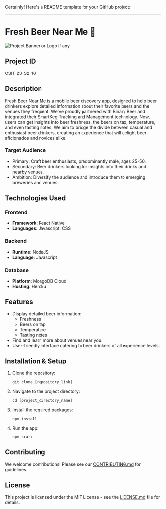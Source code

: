Certainly! Here's a README template for your GitHub project:

---

# Fresh Beer Near Me 🍻

![Project Banner or Logo if any](link_to_banner_or_logo)

## Project ID
CSIT-23-S2-10

## Description
Fresh Beer Near Me is a mobile beer discovery app, designed to help beer drinkers explore detailed information about their favorite beers and the venues they frequent. We've proudly partnered with Binary Beer and integrated their SmartKeg Tracking and Management technology. Now, users can get insights into beer freshness, the beers on tap, temperature, and even tasting notes. We aim to bridge the divide between casual and enthusiast beer drinkers, creating an experience that will delight beer aficionados and novices alike.

### Target Audience
* Primary: Craft beer enthusiasts, predominantly male, ages 25-50.
* Secondary: Beer drinkers looking for insights into their drinks and nearby venues. 
* Ambition: Diversify the audience and introduce them to emerging breweries and venues.

## Technologies Used
### Frontend
- **Framework**: React Native
- **Languages**: Javascript, CSS

### Backend
- **Runtime**: NodeJS
- **Language**: Javascript

### Database
- **Platform**: MongoDB Cloud
- **Hosting**: Heroku

## Features
* Display detailed beer information:
  * Freshness
  * Beers on tap
  * Temperature
  * Tasting notes
* Find and learn more about venues near you.
* User-friendly interface catering to beer drinkers of all experience levels.

## Installation & Setup
1. Clone the repository:
   ```
   git clone [repository_link]
   ```
2. Navigate to the project directory:
   ```
   cd [project_directory_name]
   ```
3. Install the required packages:
   ```
   npm install
   ```
4. Run the app:
   ```
   npm start
   ```

## Contributing
We welcome contributions! Please see our [CONTRIBUTING.md](link_to_contributing_guide) for guidelines.

## License
This project is licensed under the MIT License - see the [LICENSE.md](link_to_license_file) file for details.
